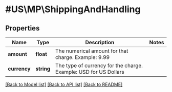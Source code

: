 # #US\MP\ShippingAndHandling

## Properties

Name | Type | Description | Notes
------------ | ------------- | ------------- | -------------
**amount** | **float** | The numerical amount for that charge. Example: 9.99 |
**currency** | **string** | The type of currency for the charge. Example: USD for US Dollars |


[[Back to Model list]](../) [[Back to API list]](../../Api/US/MP) [[Back to README]](../../README.md)
